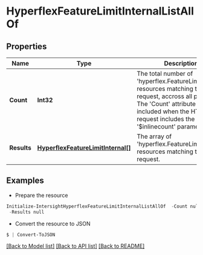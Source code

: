 # HyperflexFeatureLimitInternalListAllOf
## Properties

Name | Type | Description | Notes
------------ | ------------- | ------------- | -------------
**Count** | **Int32** | The total number of &#39;hyperflex.FeatureLimitInternal&#39; resources matching the request, accross all pages. The &#39;Count&#39; attribute is included when the HTTP GET request includes the &#39;$inlinecount&#39; parameter. | [optional] 
**Results** | [**HyperflexFeatureLimitInternal[]**](HyperflexFeatureLimitInternal.md) | The array of &#39;hyperflex.FeatureLimitInternal&#39; resources matching the request. | [optional] 

## Examples

- Prepare the resource
```powershell
Initialize-IntersightHyperflexFeatureLimitInternalListAllOf  -Count null `
 -Results null
```

- Convert the resource to JSON
```powershell
$ | Convert-ToJSON
```

[[Back to Model list]](../README.md#documentation-for-models) [[Back to API list]](../README.md#documentation-for-api-endpoints) [[Back to README]](../README.md)

